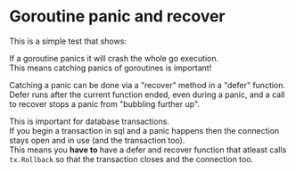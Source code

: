 # Goroutine panic and recover

This is a simple test that shows:

If a goroutine panics it will crash the whole go execution.  
This means catching panics of goroutines is important!

Catching a panic can be done via a "recover" method in a "defer" function.  
Defer runs after the current function ended, even during a panic, and a call to recover stops a panic from "bubbling further up".

This is important for database transactions.  
If you begin a transaction in sql and a panic happens then the connection stays open and in use (and the transaction too).  
This means you **have to** have a defer and recover function that atleast calls `tx.Rollback` so that the transaction closes and the connection too.

